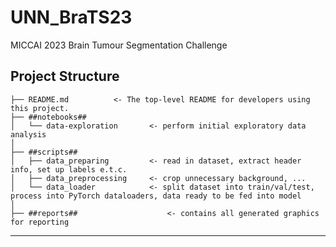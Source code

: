 # UNN_BraTS23
MICCAI 2023 Brain Tumour Segmentation Challenge

Project Structure
------------

    ├── README.md          <- The top-level README for developers using this project.
    ├── ##notebooks##
    │   └── data-exploration       <- perform initial exploratory data analysis
    │ 
    ├── ##scripts##
    │   ├── data_preparing         <- read in dataset, extract header info, set up labels e.t.c.
    │   ├── data_preprocessing     <- crop unnecessary background, ...
    │   └── data_loader            <- split dataset into train/val/test, process into PyTorch dataloaders, data ready to be fed into model
    │  
    ├── ##reports##                    <- contains all generated graphics for reporting

------------
